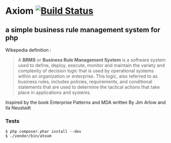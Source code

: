 # Axiom [![Build Status](https://travis-ci.org/mojoLyon/Axiom.png?branch=master)](https://travis-ci.org/mojoLyon/Axiom)

## a simple business rule management system for php

Wikepedia definition :

> A **BRMS** or **Business Rule Management System** is a software system used to define, deploy, execute, monitor and maintain the variety and complexity of decision logic that is used by operational systems within an organization or enterprise. This logic, also referred to as business rules, includes policies, requirements, and conditional statements that are used to determine the tactical actions that take place in applications and systems.

Inspired by the book Enterprise Patterns and MDA written By Jim Arlow and Ila Neustadt

### Tests

```
$ php composer.phar install --dev
$ ./vendor/bin/atoum
```